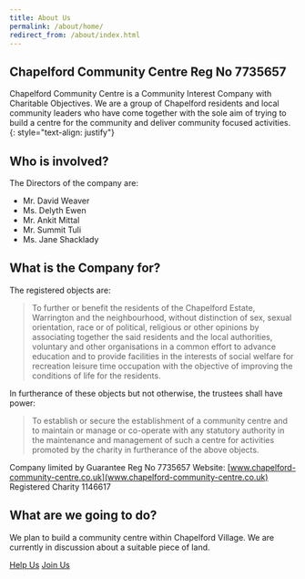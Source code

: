 ```yaml
---
title: About Us
permalink: /about/home/
redirect_from: /about/index.html
---
```


## Chapelford Community Centre Reg No 7735657

Chapelford Community Centre is a Community Interest Company with Charitable Objectives. We are a group of Chapelford residents and local community leaders who have come together with the sole aim of trying to build a centre for the community and deliver community focused activities.
{: style="text-align: justify"}

## Who is involved?

The Directors of the company are:

* Mr. David Weaver
* Ms. Delyth Ewen
* Mr. Ankit Mittal
* Mr. Summit Tuli
* Ms. Jane Shacklady

## What is the Company for?

The registered objects are:

>To further or benefit the residents of the Chapelford Estate, Warrington and the neighbourhood, without distinction of sex, sexual orientation, race or of political, religious or other opinions by associating together the said residents and the local authorities, voluntary and other organisations in a common effort to advance education and to provide facilities in the interests of social welfare for recreation leisure time occupation with the objective of improving the conditions of life for the residents.

In furtherance of these objects but not otherwise, the trustees shall have power:

>To establish or secure the establishment of a community centre and to maintain or manage or co-operate with any statutory authority in the maintenance and management of such a centre for activities promoted by the charity in furtherance of the above objects.

Company limited by Guarantee Reg No 7735657
Website: [www.chapelford-community-centre.co.uk](www.chapelford-community-centre.co.uk)
Registered Charity 1146617

## What are we going to do?

We plan to build a community centre within Chapelford Village. We are currently in discussion about a suitable piece of land.

<div class="text-center">
  <a class="btn btn-primary btn-lg" href="{{ "/about/help_us/" | prepend: site.baseurl }}" role="button">Help Us</a>   <a class="btn btn-primary btn-lg" href="{{ "/about/join_us/" | prepend: site.baseurl }}" role="button">Join Us</a>
</div>
